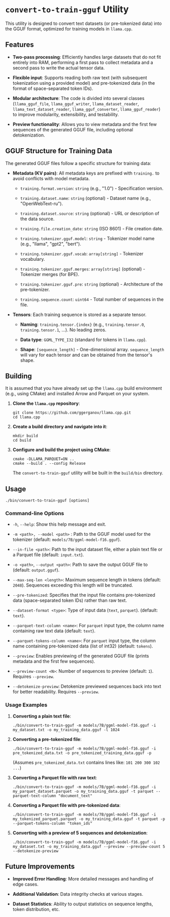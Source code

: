 `convert-to-train-gguf` Utility
===============================

This utility is designed to convert text datasets (or pre-tokenized data) into the GGUF format, optimized for training models in `llama.cpp`.

Features
--------

*   **Two-pass processing**: Efficiently handles large datasets that do not fit entirely into RAM, performing a first pass to collect metadata and a second pass to write the actual tensor data.

*   **Flexible input**: Supports reading both raw text (with subsequent tokenization using a provided model) and pre-tokenized data (in the format of space-separated token IDs).

*   **Modular architecture**: The code is divided into several classes (`llama_gguf_file`, `llama_gguf_writer`, `llama_dataset_reader`, `llama_text_dataset_reader`, `llama_gguf_converter`, `llama_gguf_reader`) to improve modularity, extensibility, and testability.

*   **Preview functionality**: Allows you to view metadata and the first few sequences of the generated GGUF file, including optional detokenization.


GGUF Structure for Training Data
--------------------------------

The generated GGUF files follow a specific structure for training data:

*   **Metadata (KV pairs)**: All metadata keys are prefixed with `training.` to avoid conflicts with model metadata.

    *   `training.format.version`: `string` (e.g., "1.0") - Specification version.

    *   `training.dataset.name`: `string` (optional) - Dataset name (e.g., "OpenWebText-ru").

    *   `training.dataset.source`: `string` (optional) - URL or description of the data source.

    *   `training.file.creation_date`: `string` (ISO 8601) - File creation date.

    *   `training.tokenizer.gguf.model`: `string` - Tokenizer model name (e.g., "llama", "gpt2", "bert").

    *   `training.tokenizer.gguf.vocab`: `array[string]` - Tokenizer vocabulary.

    *   `training.tokenizer.gguf.merges`: `array[string]` (optional) - Tokenizer merges (for BPE).

    *   `training.tokenizer.gguf.pre`: `string` (optional) - Architecture of the pre-tokenizer.

    *   `training.sequence.count`: `uint64` - Total number of sequences in the file.

*   **Tensors**: Each training sequence is stored as a separate tensor.

    *   **Naming**: `training.tensor.{index}` (e.g., `training.tensor.0`, `training.tensor.1`, ...). No leading zeros.

    *   **Data type**: `GGML_TYPE_I32` (standard for tokens in `llama.cpp`).

    *   **Shape**: `[sequence_length]` - One-dimensional array. `sequence_length` will vary for each tensor and can be obtained from the tensor's shape.


Building
--------

It is assumed that you have already set up the `llama.cpp` build environment (e.g., using CMake) and installed Arrow and Parquet on your system.

1.  **Clone the `llama.cpp` repository**:

        git clone https://github.com/ggerganov/llama.cpp.git
        cd llama.cpp


2.  **Create a build directory and navigate into it**:

        mkdir build
        cd build


3.  **Configure and build the project using CMake**:

        cmake -DLLAMA_PARQUET=ON ..
        cmake --build . --config Release


    The `convert-to-train-gguf` utility will be built in the `build/bin` directory.


Usage
-----

    ./bin/convert-to-train-gguf [options]


### Command-line Options

*   `-h`, `--help`: Show this help message and exit.

*   `-m <path>, --model <path>` : Path to the GGUF model used for the tokenizer (default: `models/7B/ggml-model-f16.gguf`).

*   `--in-file <path>`: Path to the input dataset file, either a plain text file or a Parquet file (default: `input.txt`).

*   `-o <path>`, `--output <path>`: Path to save the output GGUF file to (default: `output.gguf`).

*   `--max-seq-len <length>`: Maximum sequence length in tokens (default: `2048`). Sequences exceeding this length will be truncated.

*   `--pre-tokenized`: Specifies that the input file contains pre-tokenized data (space-separated token IDs) rather than raw text.

*   `--dataset-format <type>`: Type of input data (`text`, `parquet`). (default: `text`).

*   `--parquet-text-column <name>`: For `parquet` input type, the column name containing raw text data (default: `text`).

*   `--parquet-tokens-column <name>`: For `parquet` input type, the column name containing pre-tokenized data (list of int32) (default: `tokens`).

*   `--preview`: Enables previewing of the generated GGUF file (prints metadata and the first few sequences).

*   `--preview-count <N>`: Number of sequences to preview (default: `1`). Requires `--preview`.

*   `--detokenize-preview`: Detokenize previewed sequences back into text for better readability. Requires `--preview`.


### Usage Examples

1.  **Converting a plain text file**:

        ./bin/convert-to-train-gguf -m models/7B/ggml-model-f16.gguf -i my_dataset.txt -o my_training_data.gguf -l 1024


2.  **Converting a pre-tokenized file**:

        ./bin/convert-to-train-gguf -m models/7B/ggml-model-f16.gguf -i pre_tokenized_data.txt -o pre_tokenized_training_data.gguf -p


    (Assumes `pre_tokenized_data.txt` contains lines like: `101 200 300 102 ...`)

3.  **Converting a Parquet file with raw text**:

        ./bin/convert-to-train-gguf -m models/7B/ggml-model-f16.gguf -i my_parquet_dataset.parquet -o my_training_data.gguf -t parquet --parquet-text-column "document_text"


4.  **Converting a Parquet file with pre-tokenized data**:

        ./bin/convert-to-train-gguf -m models/7B/ggml-model-f16.gguf -i my_tokenized_parquet.parquet -o my_training_data.gguf -t parquet -p --parquet-tokens-column "token_ids"


5.  **Converting with a preview of 5 sequences and detokenization**:

        ./bin/convert-to-train-gguf -m models/7B/ggml-model-f16.gguf -i my_dataset.txt -o my_training_data.gguf --preview --preview-count 5 --detokenize-preview



Future Improvements
-------------------

*   **Improved Error Handling**: More detailed messages and handling of edge cases.

*   **Additional Validation**: Data integrity checks at various stages.

*   **Dataset Statistics**: Ability to output statistics on sequence lengths, token distribution, etc.
